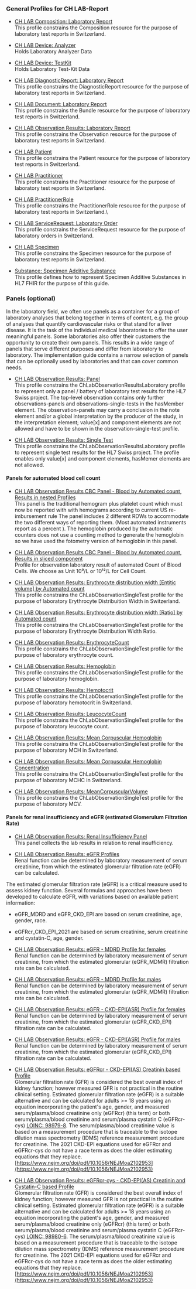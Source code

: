<!-- markdownlint-disable MD001 MD033 MD041 -->

### General Profiles for CH LAB-Report

* [CH LAB Composition: Laboratory Report](https://fhir.ch/ig/ch-lab-report/StructureDefinition-ch-lab-report-composition.html)\
This profile constrains the Composition resource for the purpose of laboratory test reports in Switzerland.

* [CH LAB Device: Analyzer](https://fhir.ch/ig/ch-lab-report/StructureDefinition-ch-lab-report-device-analyzer.html)\
Holds Laboratory Analyzer Data

* [CH LAB Device: TestKit](https://fhir.ch/ig/ch-lab-report/StructureDefinition-ch-lab-report-device-test-kit.html)\
Holds Laboratory Test-Kit Data

* [CH LAB DiagnosticReport: Laboratory Report](https://fhir.ch/ig/ch-lab-report/StructureDefinition-ch-lab-diagnosticreport.html)\
This profile constrains the DiagnosticReport resource for the purpose of laboratory test reports in Switzerland.

* [CH LAB Document: Laboratory Report](https://fhir.ch/ig/ch-lab-report/StructureDefinition-ch-lab-report-document.html)\
This profile constrains the Bundle resource for the purpose of laboratory test reports in Switzerland.
* [CH LAB Observation Results: Laboratory Report](https://fhir.ch/ig/ch-lab-report/StructureDefinition-ch-lab-observation-results-laboratory.html)\
This profile constrains the Observation resource for the purpose of laboratory test reports in Switzerland.
* [CH LAB Patient](https://fhir.ch/ig/ch-lab-report/StructureDefinition-ch-lab-patient.html)\
This profile constrains the Patient resource for the purpose of laboratory test reports in Switzerland.
* [CH LAB Practitioner](https://fhir.ch/ig/ch-lab-report/StructureDefinition-ch-lab-practitioner.html)\
This profile constrains the Practitioner resource for the purpose of laboratory test reports in Switzerland.
* [CH LAB PractitionerRole](https://fhir.ch/ig/ch-lab-report/StructureDefinition-ch-lab-practitionerrole.html)\
This profile constrains the PractitionerRole resource for the purpose of laboratory test reports in Switzerland.\
* [CH LAB ServiceRequest: Laboratory Order](https://fhir.ch/ig/ch-lab-report/StructureDefinition-ch-lab-report-servicerequest.html)\
This profile constrains the ServiceRequest resource for the purpose of laboratory orders in Switzerland.
* [CH LAB Specimen](https://fhir.ch/ig/ch-lab-report/StructureDefinition-ch-lab-specimen.html)\
This profile constrains the Specimen resource for the purpose of laboratory test reports in Switzerland.
* [Substance: Specimen Additive Substance](https://fhir.ch/ig/ch-lab-report/StructureDefinition-specimen-additive-substance-eu-lab.html)\
This profile defines how to represent Specimen Additive Substances in HL7 FHIR for the purpose of this guide.

### Panels (optional)

In the laboratory field, we often use panels as a container for a group of laboratory analyses that belong together in terms of content, e.g. the group of analyses that quantify cardiovascular risks or that stand for a liver disease.
It is the task of the individual medical laboratories to offer the user meaningful panels. Some laboratories also offer their customers the opportunity to create their own panels. This results in a wide range of panels that serve different purposes and differ from laboratory to laboratory. 
The implementation guide contains a narrow selection of panels that can be optionally used by laboratories and that can cover common needs.

* [CH LAB Observation Results: Panel](https://fhir.ch/ig/ch-lab-report/StructureDefinition-ChLab-observation-panel.html)\
This profile constrains the ChLabObservationResultsLaboratory profile to represent only a panel / battery of laboratory test results for the HL7 Swiss project. The top-level observation contains only further observations-panels and observations-single-tests in the hasMember element. The observation-panels may carry a conclusion in the note element and/or a global interpretation by the producer of the study, in the interpretation element; value[x] and component elements are not allowed and have to be shown in the observation-single-test profile.

* [CH LAB Observation Results: Single Test](https://fhir.ch/ig/ch-lab-report/StructureDefinition-ChLab-observation-single-test.html)\
This profile constrains the ChLabObservationResultsLaboratory profile to represent single test results for the HL7 Swiss project. The profile enables only value[x] and component elements, hasMemer elements are not allowed.

#### Panels for automated blood cell count

* [CH LAB Observation Results CBC Panel - Blood by Automated count, Results in nested Profiles](https://fhir.ch/ig/ch-lab-report/StructureDefinition-ch-lab-observation-cbc-panel.html)\
This panel is the traditional hemogram plus platelet count which must now be reported with with hemograms according to current US re-imbursement rule The panel includes 2 different RDWs to accommodate the two different ways of reporting them. (Most automated instruments report as a percent ). The hemoglobin produced by the automatic counters does not use a counting method to generate the hemoglobin so we have used the fotometry version of hemoglobin in this panel.

* [CH LAB Observation Results CBC Panel - Blood by Automated count, Results in sliced component](https://fhir.ch/ig/ch-lab-report/StructureDefinition-ch-lab-observation-cbc.html)\
Profile for observation laboratory result of automated Count of Blood Cells. We choose as Unit 10⁹/L or 10¹²/L for Cell Count.

* [CH LAB Observation Results: Erythrocyte distribution width [Entitic volume] by Automated count](https://fhir.ch/ig/ch-lab-report/StructureDefinition-ch-lab-observation-results-ery-distribution-width.html)\
This profile constrains the ChLabObservationSingleTest profile for the purpose of laboratory Erythrocyte Distribuition Width in Switzerland.

* [CH LAB Observation Results: Erythrocyte distribution width [Ratio] by Automated count](https://fhir.ch/ig/ch-lab-report/StructureDefinition-ch-lab-observation-results-ery-dist-width-ratio.html)\
This profile constrains the ChLabObservationSingleTest profile for the purpose of laboratory Erythrocyte Distribution Width Ratio.

* [CH LAB Observation Results: ErythrocyteCount](https://fhir.ch/ig/ch-lab-report/StructureDefinition-ch-lab-observation-results-rbc.html)\
This profile constrains the ChLabObservationSingleTest profile for the purpose of laboratory erythrocyte count.

* [CH LAB Observation Results: Hemoglobin](https://fhir.ch/ig/ch-lab-report/StructureDefinition-ch-lab-observation-results-hb.html)\
This profile constrains the ChLabObservationSingleTest profile for the purpose of laboratory hemoglobin.

* [CH LAB Observation Results: Hemotocrit](https://fhir.ch/ig/ch-lab-report/StructureDefinition-ch-lab-observation-results-ht.html)\
This profile constrains the ChLabObservationSingleTest profile for the purpose of laboratory hemotocrit in Switzerland.

* [CH LAB Observation Results: LeucocyteCount](https://fhir.ch/ig/ch-lab-report/StructureDefinition-ch-lab-observation-results-wbc.html)\
This profile constrains the ChLabObservationSingleTest profile for the purpose of laboratory leucocyte count.

* [CH LAB Observation Results: Mean Corpuscular Hemoglobin](https://fhir.ch/ig/ch-lab-report/StructureDefinition-ch-lab-observation-results-mch.html)\
This profile constrains the ChLabObservationSingleTest profile for the purpose of laboratory MCH in Switzerland.

* [CH LAB Observation Results: Mean Corpuscular Hemoglobin Concentration](https://fhir.ch/ig/ch-lab-report/StructureDefinition-ch-lab-observation-results-mchc.html)\
This profile constrains the ChLabObservationSingleTest profile for the purpose of laboratory MCHC in Switzerland.

* [CH LAB Observation Results: MeanCorpuscularVolume](https://fhir.ch/ig/ch-lab-report/StructureDefinition-ch-lab-observation-results-mcv.html)\
This profile constrains the ChLabObservationSingleTest profile for the purpose of laboratory MCV.

#### Panels for renal insufficiency and eGFR (estimated Glomerulum Filtration Rate)

* [CH LAB Observation Results: Renal Insufficiency Panel](https://fhir.ch/ig/ch-lab-report/StructureDefinition-ch-lab-observation-renal-insufficiency-panel.html)\
This panel collects the lab results in relation to renal insufficiency.

* [CH LAB Observation Results: eGFR Profiles](https://fhir.ch/ig/ch-lab-report/StructureDefinition-ch-lab-observation-egfr.html)\
Renal function can be determined by laboratory measurement of serum creatinine, from which the estimated glomerular filtration rate (eGFR) can be calculated.

The estimated glomerular filtration rate (eGFR) is a critical measure used to assess kidney function. Several formulas and approaches have been developed to calculate eGFR, with variations based on available patient information:
* eGFR_MDRD and eGFR_CKD_EPI are based on serum creatinine, age, gender, race.
* eGFRcr_CKD_EPI_2021 are based on serum creatinine, serum creatinine and cystatin-C, age, gender. 

* [CH LAB Observation Results: eGFR - MDRD Profile for females](https://fhir.ch/ig/ch-lab-report/StructureDefinition-ch-lab-observation-egfr-mdrd-female.html)\
Renal function can be determined by laboratory measurement of serum creatinine, from which the estimated glomerular (eGFR_MDMR) filtration rate can be calculated.
* [CH LAB Observation Results: eGFR - MDRD Profile for males](https://fhir.ch/ig/ch-lab-report/StructureDefinition-ch-lab-observation-egfr-mdrd-male.html)\
Renal function can be determined by laboratory measurement of serum creatinine, from which the estimated glomerular (eGFR_MDMR) filtration rate can be calculated.

* [CH LAB Observation Results: eGFR - CKD-EPI(ASR) Profile for females](https://fhir.ch/ig/ch-lab-report/StructureDefinition-ch-lab-observation-egfr-female.html)\
Renal function can be determined by laboratory measurement of serum creatinine, from which the estimated glomerular (eGFR_CKD_EPI) filtration rate can be calculated.
* [CH LAB Observation Results: eGFR - CKD-EPI(ASR) Profile for males](https://fhir.ch/ig/ch-lab-report/StructureDefinition-ch-lab-observation-egfr-ckd-epi-male.html)\
Renal function can be determined by laboratory measurement of serum creatinine, from which the estimated glomerular (eGFR_CKD_EPI) filtration rate can be calculated.

* [CH LAB Observation Results: eGFRcr - CKD-EPI(AS) Creatinin based Profile](https://fhir.ch/ig/ch-lab-report/StructureDefinition-ch-lab-observation-egfr-cr-ckd-epi-2021.html)\
Glomerular filtration rate (GFR) is considered the best overall index of kidney function; however measured GFR is not practical in the routine clinical setting. Estimated glomerular filtration rate (eGFR) is a suitable alternative and can be calculated for adults >= 18 years using an equation incorporating the patient's age, gender, and measured serum/plasma/blood creatinine only (eGFRcr) (this term) or both serum/plasma/blood creatinine and serum/plasma cystatin C (eGFRcr-cys) [LOINC: 98979-8](https://loinc.org/98979-8/). The serum/plasma/blood creatinine value is based on a measurement procedure that is traceable to the isotope dilution mass spectrometry (IDMS) reference measurement procedure for creatinine. The 2021 CKD-EPI equations used for eGFRcr and eGFRcr-cys do not have a race term as does the older estimating equations that they replace. [https://www.nejm.org/doi/pdf/10.1056/NEJMoa2102953](https://www.nejm.org/doi/pdf/10.1056/NEJMoa2102953)
* [CH LAB Observation Results: eGFRcr-cys - CKD-EPI(AS) Creatinin and Cystatin-C based Profile](https://fhir.ch/ig/ch-lab-report/StructureDefinition-ch-lab-observation-egfr-cr-cys-ckd-epi-2021.html)\
Glomerular filtration rate (GFR) is considered the best overall index of kidney function; however measured GFR is not practical in the routine clinical setting. Estimated glomerular filtration rate (eGFR) is a suitable alternative and can be calculated for adults >= 18 years using an equation incorporating the patient's age, gender, and measured serum/plasma/blood creatinine only (eGFRcr) (this term) or both serum/plasma/blood creatinine and serum/plasma cystatin C (eGFRcr-cys) [LOINC: 98980-6](https://loinc.org/98980-6/). The serum/plasma/blood creatinine value is based on a measurement procedure that is traceable to the isotope dilution mass spectrometry (IDMS) reference measurement procedure for creatinine. The 2021 CKD-EPI equations used for eGFRcr and eGFRcr-cys do not have a race term as does the older estimating equations that they replace. [https://www.nejm.org/doi/pdf/10.1056/NEJMoa2102953](https://www.nejm.org/doi/pdf/10.1056/NEJMoa2102953)

<!--- 
### Data Type Profiles

{% for sd_hash in site.data.structuredefinitions -%} {%- assign sd = sd_hash[1] -%} {%- if sd.kind == "complex-type" and sd.type != "Extension" -%}

<li>
    <a href="{{sd.path}}">{{sd.title}}</a>
</li>
{%- endif -%} {%- endfor -%}
--->
